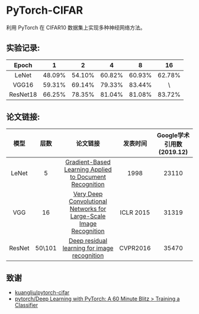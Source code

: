 # PyTorch-CIFAR

利用 PyTorch 在 CIFAR10 数据集上实现多种神经网络方法。

## 实验记录:

 Epoch | 1 | 2 | 4 |8 |16
 :---:|:---: |:---:|:---:|:---:|:---:
 LeNet|48.09%|54.10%|60.82%|60.93%|62.78%
 VGG16|59.31%|69.14%|79.33%|83.44%|\
 ResNet18|66.25%|78.35%|81.04%|81.08%|83.72%
 
 
 ## 论文链接:
 
 模型|层数 | 论文链接 |发表时间|Google学术引用数(2019.12)
 :---: |:---:| :---:|:---:|:---:
 LeNet|5|[Gradient-Based Learning Applied to Document Recognition](http://yann.lecun.com/exdb/publis/pdf/lecun-01a.pdf)|1998|23110
VGG|16|[Very Deep Convolutional Networks for Large-Scale Image Recognition](https://arxiv.org/pdf/1409.1556.pdf%20http://arxiv.org/abs/1409.1556.pdf) |ICLR 2015|31319
ResNet|50\101|[Deep residual learning for image recognition](http://openaccess.thecvf.com/content_cvpr_2016/papers/He_Deep_Residual_Learning_CVPR_2016_paper.pdf)|CVPR2016|35470|


## 致谢

* [kuangliu/pytorch-cifar](https://github.com/kuangliu/pytorch-cifar)
* [pytorch/Deep Learning with PyTorch: A 60 Minute Blitz > Training a Classifier 
](https://pytorch.org/tutorials/beginner/blitz/cifar10_tutorial.html#sphx-glr-beginner-blitz-cifar10-tutorial-py)

